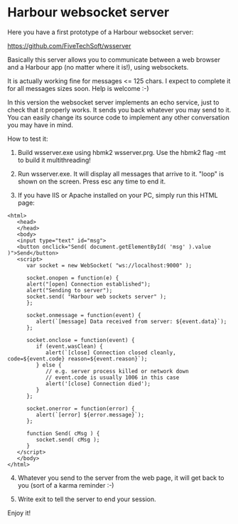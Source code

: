 # Harbour websocket server

Here you have a first prototype of a Harbour websocket server:

https://github.com/FiveTechSoft/wsserver

Basically this server allows you to communicate between a web browser and a Harbour app (no matter where it is!), using websockets.

It is actually working fine for messages <= 125 chars. I expect to complete it for all messages sizes soon. Help is welcome :-)

In this version the websocket server implements an echo service, just to check that it properly works. It sends you back whatever you may send to it.
You can easily change its source code to implement any other conversation you may have in mind.

How to test it:

1. Build wsserver.exe using hbmk2 wsserver.prg. Use the hbmk2 flag -mt to build it multithreading! 

2. Run wsserver.exe. It will display all messages that arrive to it. "loop" is shown on the screen. Press esc any time to end it.

3. If you have IIS or Apache installed on your PC, simply run this HTML page:

```
<html>
   <head>
   </head>
   <body>
   <input type="text" id="msg">
   <button onclick="Send( document.getElementById( 'msg' ).value )">Send</button>
   <script>
      var socket = new WebSocket( "ws://localhost:9000" );

      socket.onopen = function(e) {
      alert("[open] Connection established");
      alert("Sending to server");
      socket.send( "Harbour web sockets server" );
      };

      socket.onmessage = function(event) {
         alert(`[message] Data received from server: ${event.data}`);
      };

      socket.onclose = function(event) {
         if (event.wasClean) {
            alert(`[close] Connection closed cleanly, code=${event.code} reason=${event.reason}`);   
         } else {
            // e.g. server process killed or network down
            // event.code is usually 1006 in this case
            alert('[close] Connection died');
         }
      };

      socket.onerror = function(error) {
         alert(`[error] ${error.message}`);
      };

      function Send( cMsg ) {
         socket.send( cMsg );
      }
   </script>
   </body>
</html>
```
4. Whatever you send to the server from the web page, it will get back to you (sort of a karma reminder :-)

5. Write exit to tell the server to end your session. 

Enjoy it!
